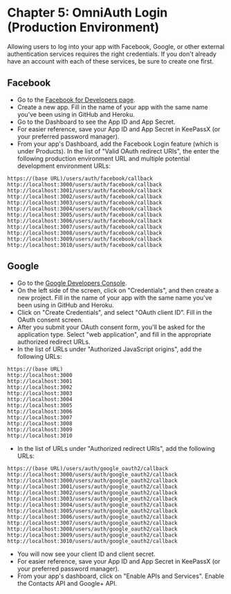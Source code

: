 # Chapter 5: OmniAuth Login (Production Environment)

Allowing users to log into your app with Facebook, Google, or other external authentication services requires the right credentials.  If you don't already have an account with each of these services, be sure to create one first.

## Facebook
* Go to the [Facebook for Developers page](https://developers.facebook.com/).
* Create a new app.  Fill in the name of your app with the same name you've been using in GitHub and Heroku.
* Go to the Dashboard to see the App ID and App Secret.
* For easier reference, save your App ID and App Secret in KeePassX (or your preferred password manager).
* From your app's Dashboard, add the Facebook Login feature (which is under Products).  In the list of "Valid OAuth redirect URIs", the enter the following production environment URL and multiple potential development environment URLs:
```
https://(base URL)/users/auth/facebook/callback
http://localhost:3000/users/auth/facebook/callback
http://localhost:3001/users/auth/facebook/callback
http://localhost:3002/users/auth/facebook/callback
http://localhost:3003/users/auth/facebook/callback
http://localhost:3004/users/auth/facebook/callback
http://localhost:3005/users/auth/facebook/callback
http://localhost:3006/users/auth/facebook/callback
http://localhost:3007/users/auth/facebook/callback
http://localhost:3008/users/auth/facebook/callback
http://localhost:3009/users/auth/facebook/callback
http://localhost:3010/users/auth/facebook/callback
```

## Google
* Go to the [Google Developers Console](https://console.developers.google.com).
* On the left side of the screen, click on "Credentials", and then create a new project.  Fill in the name of your app with the same name you've been using in GitHub and Heroku.
* Click on "Create Credentials", and select "OAuth client ID".  Fill in the OAuth consent screen.
* After you submit your OAuth consent form, you'll be asked for the application type.  Select "web application", and fill in the appropriate authorized redirect URLs.
* In the list of URLs under "Authorized JavaScript origins", add the following URLs:
```
https://(base URL)
http://localhost:3000
http://localhost:3001
http://localhost:3002
http://localhost:3003
http://localhost:3004
http://localhost:3005
http://localhost:3006
http://localhost:3007
http://localhost:3008
http://localhost:3009
http://localhost:3010
```
* In the list of URLs under "Authorized redirect URIs", add the following URLs:
```
https://(base URL)/users/auth/google_oauth2/callback
http://localhost:3000/users/auth/google_oauth2/callback
http://localhost:3000/users/auth/google_oauth2/callback
http://localhost:3001/users/auth/google_oauth2/callback
http://localhost:3002/users/auth/google_oauth2/callback
http://localhost:3003/users/auth/google_oauth2/callback
http://localhost:3004/users/auth/google_oauth2/callback
http://localhost:3005/users/auth/google_oauth2/callback
http://localhost:3006/users/auth/google_oauth2/callback
http://localhost:3007/users/auth/google_oauth2/callback
http://localhost:3008/users/auth/google_oauth2/callback
http://localhost:3009/users/auth/google_oauth2/callback
http://localhost:3010/users/auth/google_oauth2/callback
```
* You will now see your client ID and client secret.
* For easier reference, save your App ID and App Secret in KeePassX (or your preferred password manager).
* From your app's dashboard, click on "Enable APIs and Services".  Enable the Contacts API and Google+ API.
